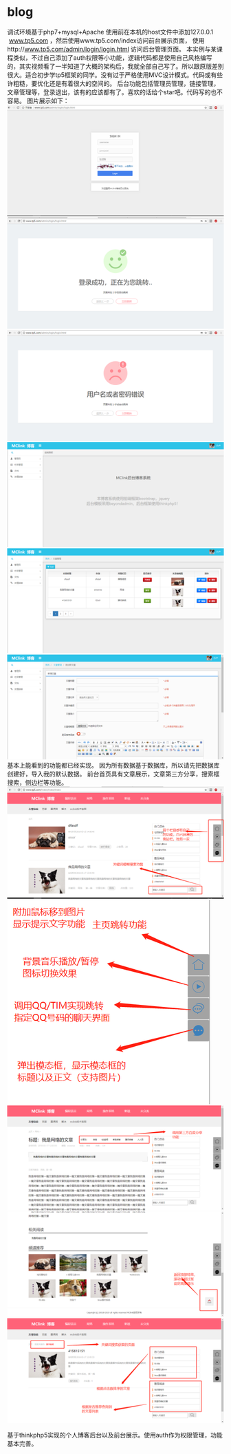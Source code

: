 # blog
调试环境基于php7+mysql+Apache
使用前在本机的host文件中添加127.0.0.1    www.tp5.com ，然后使用www.tp5.com/index访问前台展示页面，
使用http://www.tp5.com/admin/login/login.html  访问后台管理页面。
本实例与某课程类似，不过自己添加了auth权限等小功能，逻辑代码都是使用自己风格编写的，其实视频看了一半知道了大概的架构后，我就全部自己写了。所以跟原版差别很大。适合初步学tp5框架的同学。没有过于严格使用MVC设计模式。代码或有些许粗糙，要优化还是有着很大的空间的。
后台功能包括管理员管理，链接管理，文章管理等，登录退出，该有的应该都有了。喜欢的话给个star吧。代码写的也不容易。
图片展示如下：
![](https://github.com/lujinzhong/blog/blob/master/image/后台登录界面.jpg)
![](https://github.com/lujinzhong/blog/blob/master/image/统一成功跳转页面.jpg)
![](https://github.com/lujinzhong/blog/blob/master/image/统一错误跳转界面.jpg)
![](https://github.com/lujinzhong/blog/blob/master/image/后台首页.jpg)
![](https://github.com/lujinzhong/blog/blob/master/image/文章管理界面.jpg)
![](https://github.com/lujinzhong/blog/blob/master/image/文章添加界面.jpg)
基本上能看到的功能都已经实现。
因为所有数据基于数据库，所以请先把数据库创建好，导入我的默认数据。
前台首页具有文章展示，文章第三方分享，搜索框搜索，侧边栏等功能。
![](https://github.com/lujinzhong/blog/blob/master/image/前台博客首页.jpg)
![](https://github.com/lujinzhong/blog/blob/master/image/侧边栏功能图片.jpg)
![](https://github.com/lujinzhong/blog/blob/master/image/文章内容详情1.jpg)
![](https://github.com/lujinzhong/blog/blob/master/image/文章内容详情2.jpg)
![](https://github.com/lujinzhong/blog/blob/master/image/搜索文章获取界面.jpg)

基于thinkphp5实现的个人博客后台以及前台展示。使用auth作为权限管理，功能基本完善。
